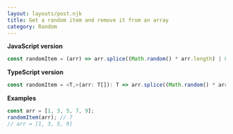 ```yaml
---
layout: layouts/post.njk
title: Get a random item and remove it from an array
category: Random
---
```


**JavaScript version**

```js
const randomItem = (arr) => arr.splice((Math.random() * arr.length) | 0, 1);
```

**TypeScript version**

```js
const randomItem = <T,>(arr: T[]): T => arr.splice((Math.random() * arr.length) | 0, 1) as unknown as T;
```

**Examples**

```js
const arr = [1, 3, 5, 7, 9];
randomItem(arr); // 7
// arr = [1, 3, 5, 9]
```
